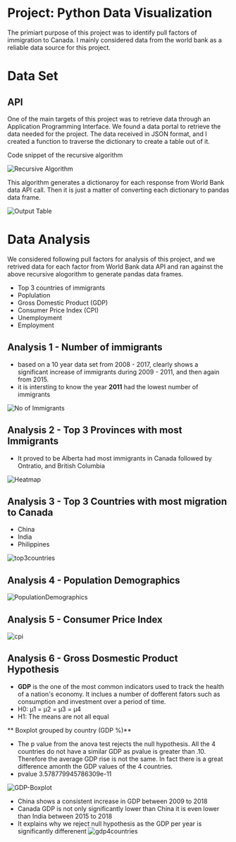 # Project: Python Data Visualization

The primiart purpose of this project was to identify pull factors of immigration to Canada. I mainly considered data from the world bank as a reliable data source for this project.

# Data Set
## API
One of the main targets of this project was to retrieve data through an Application Programming Interface. We found a data portal to retrieve the data needed for the project. The data received in JSON format, and I created a function to traverse the dictionary to create a table out of it.

Code snippet of the recursive algorithm

![Recursive Algorithm](/Screenshots/recursivealogorithm.png)

This algorithm generates a dictionaroy for each response from  World Bank data API call. Then it is just a matter of converting each dictionary to pandas data frame.

![Output Table](/Screenshots/table.png)

# Data Analysis

We considered following pull factors for analysis of this project, and we retrived data for each factor from World Bank data API and ran against the above recursive alogorithm to generate pandas data frames.

  - Top 3 countries of immigrants
  - Poplulation
  - Gross Domestic Product (GDP)
  - Consumer Price Index (CPI)
  - Unemployment
  - Employment

## Analysis 1 - Number of immigrants
  - based on a 10 year data set from 2008 - 2017, clearly shows a significant increase of immigrants during 2009 - 2011, and then again from 2015.
  - it is intersting to know the year **2011** had the lowest number of immigrants

![No of Immigrants](/Screenshots/noofimmigrants.png)

## Analysis 2 - Top 3 Provinces with most Immigrants
  - It proved to be Alberta had most immigrants in Canada followed by Ontratio, and British Columbia
  
  ![Heatmap](/Screenshots/heatmap.png)

## Analysis 3 - Top 3 Countries with most migration to Canada
  - China
  - India
  - Philippines
  
  ![top3countries](/Screenshots/top3countries.png)
  
## Analysis 4 - Population Demographics
  ![PopulationDemographics](/Screenshots/PopulationDemographics.png)

## Analysis 5 - Consumer Price Index
  ![cpi](/Screenshots/cpi.png)
  
## Analysis 6 - Gross Dosmestic Product Hypothesis
  - **GDP** is the one of the most common indicators used to track the health of a nation's economy. It inclues a number of dofferent fators such as consumption and investment over a period of time.
  - H0: μ1 = μ2 = μ3 = μ4
  - H1: The means are not all equal
  
  ** Boxplot grouped by country (GDP %)**
  - The p value from the anova test rejects the null hypothesis. All the 4 countries do not have a similar GDP as pvalue is greater than .10. Therefore the average GDP rise is not the same. In fact there is a great difference amonth the GDP values of the 4 countries.
  - pvalue 3.578779945786309e-11
  
  ![GDP-Boxplot](/Screenshots/GDP-Boxplot.png)
  
  
  - China shows a consistent increase in GDP between 2009 to 2018
  - Canada GDP is not only significantly lower than China it is even lower than India between 2015 to 2018
  - It explains why we reject null hypothesis as the GDP per year is significantly differenent
  ![gdp4countries](/Screenshots/gdp4countries.png)
  
